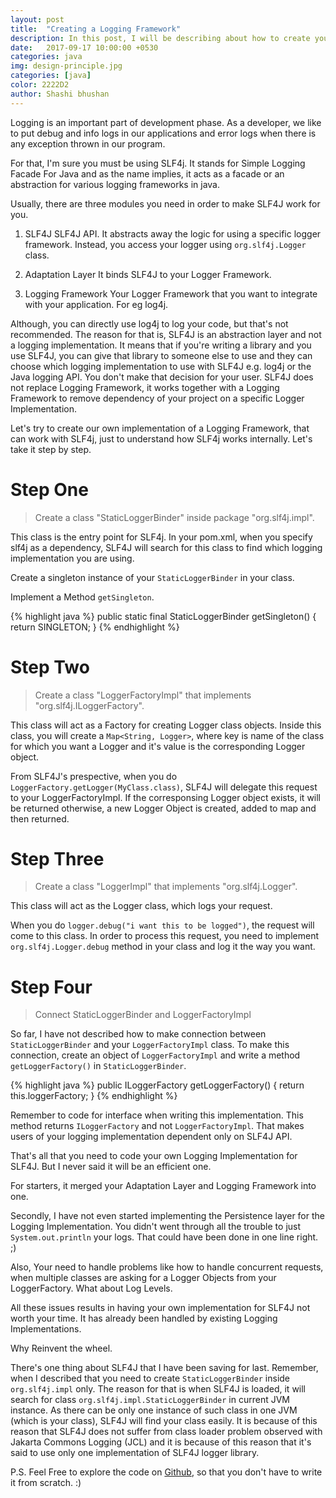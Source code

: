 ```yaml
---
layout: post
title:  "Creating a Logging Framework"
description: In this post, I will be describing about how to create your own implementation that can work with SLF4J and why consider not building one. 
date:   2017-09-17 10:00:00 +0530
categories: java
img: design-principle.jpg
categories: [java]
color: 2222D2
author: Shashi bhushan
---
```


Logging is an important part of development phase. As a developer, we like to put debug and info logs in our applications and error logs when there is any exception thrown in our program.

For that, I'm sure you must be using SLF4j. It stands for Simple Logging Facade For Java and as the name implies, it acts as a facade or an abstraction for various logging frameworks in java.

Usually, there are three modules you need in order to make SLF4J work for you.

1.  SLF4J
SLF4J API. It abstracts away the logic for using a specific logger framework. Instead, you access your logger using `org.slf4j.Logger` class.

2.  Adaptation Layer
It binds SLF4J to your Logger Framework.

3.  Logging Framework
Your Logger Framework that you want to integrate with your application. For eg log4j.

Although, you can directly use log4j to log your code, but that's not recommended. 
The reason for that is, SLF4J is an abstraction layer and not a logging implementation. It means that if you're writing a library and you use SLF4J, you can give that library to someone else to use and they can choose which logging implementation to use with SLF4J e.g. log4j or the Java logging API. You don't make that decision for your user.
SLF4J does not replace Logging Framework, it works together with a Logging Framework to remove dependency of your project on a specific Logger Implementation.

Let's try to create our own implementation of a Logging Framework, that can work with SLF4j, just to understand how SLF4j works internally.
Let's take it step by step. 

<h1>Step One</h1>
<blockquote>
Create a class "StaticLoggerBinder" inside package "org.slf4j.impl".
</blockquote>

This class is the entry point for SLF4j. In your pom.xml, when you specify slf4j as a dependency, SLF4J will search for this class to find which logging implementation you are using.

Create a singleton instance of your `StaticLoggerBinder` in your class.

Implement a Method `getSingleton`.

{% highlight java %}
public static final StaticLoggerBinder getSingleton() {
    return SINGLETON;
}
{% endhighlight %}

<h1>Step Two</h1>
<blockquote>
Create a class "LoggerFactoryImpl" that implements "org.slf4j.ILoggerFactory".
</blockquote>

This class will act as a Factory for creating Logger class objects. Inside this class, you will create a `Map<String, Logger>`, where key is name of the class for which you want a Logger and it's value is the corresponding Logger object.

From SLF4J's prespective, when you do `LoggerFactory.getLogger(MyClass.class)`, SLF4J will delegate this request to your LoggerFactoryImpl. If the corresponsing Logger object exists, it will be returned otherwise, a new Logger Object is created, added to map and then returned.

<h1>Step Three</h1>
<blockquote>
Create a class "LoggerImpl" that implements "org.slf4j.Logger".
</blockquote>

This class will act as the Logger class, which logs your request.

When you do `logger.debug("i want this to be logged")`, the request will come to this class. In order to process this request, you need to implement `org.slf4j.Logger.debug` method in your class and log it the way you want.

<h1>Step Four</h1>
<blockquote>
Connect StaticLoggerBinder and LoggerFactoryImpl
</blockquote>

So far, I have not described how to make connection between `StaticLoggerBinder` and your `LoggerFactoryImpl` class.
To make this connection, create an object of `LoggerFactoryImpl` and write a method `getLoggerFactory()` in `StaticLoggerBinder`.


{% highlight java %}
public ILoggerFactory getLoggerFactory() {
    return this.loggerFactory;
}
{% endhighlight %}

Remember to code for interface when writing this implementation. This method returns `ILoggerFactory` and not `LoggerFactoryImpl`. That makes users of your logging implementation dependent only on SLF4J API.

That's all that you need to code your own Logging Implementation for SLF4J. But I never said it will be an efficient one.

For starters, it merged your Adaptation Layer and Logging Framework into one.

Secondly, I have not even started implementing the Persistence layer for the Logging Implementation. You didn't went through all the trouble to just `System.out.println` your logs. That could have been done in one line right. ;)

Also, Your need to handle problems like how to handle concurrent requests, when multiple classes are asking for a Logger Objects from your LoggerFactory. What about Log Levels.

All these issues results in having your own implementation for SLF4J not worth your time. It has already been handled by existing Logging Implementations.

Why Reinvent the wheel.


There's one thing about SLF4J that I have been saving for last. Remember, when I described that you need to create `StaticLoggerBinder` inside `org.slf4j.impl` only. The reason for that is when SLF4J is loaded, it will search for class `org.slf4j.impl.StaticLoggerBinder` in current JVM instance. 
As there can be only one instance of such class in one JVM (which is your class), SLF4J will find your class easily. It is because of this reason that SLF4J does not suffer from class loader problem observed with Jakarta Commons Logging (JCL) and it is because of this reason that it's said to use only one implementation of SLF4J logger library. 

P.S. Feel Free to explore the code on [Github](https://github.com/Shashi-Bhushan/Logging-Framework), so that you don't have to write it from scratch. :)